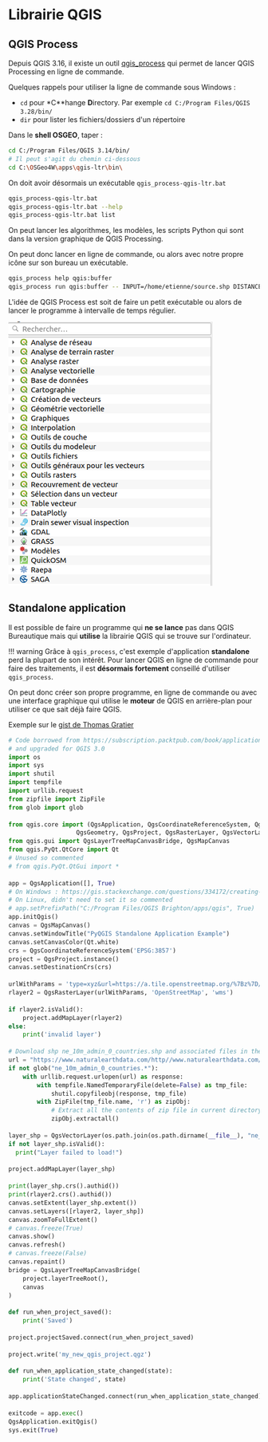 # Librairie QGIS

## QGIS Process

Depuis QGIS 3.16, il existe un outil [qgis_process](https://docs.qgis.org/latest/fr/docs/user_manual/processing/standalone.html)
qui permet de lancer QGIS Processing en ligne de commande.

Quelques rappels pour utiliser la ligne de commande sous Windows :

* `cd` pour *C**hange **D**irectory. Par exemple `cd C:/Program Files/QGIS 3.28/bin/`
* `dir` pour lister les fichiers/dossiers d'un répertoire

Dans le **shell OSGEO**, taper :

```bash
cd C:/Program Files/QGIS 3.14/bin/
# Il peut s'agit du chemin ci-dessous
cd C:\OSGeo4W\apps\qgis-ltr\bin\
```

On doit avoir désormais un exécutable `qgis_process-qgis-ltr.bat`

```bash
qgis_process-qgis-ltr.bat
qgis_process-qgis-ltr.bat --help
qgis_process-qgis-ltr.bat list
```

On peut lancer les algorithmes, les modèles, les scripts Python qui sont dans la version graphique de QGIS Processing.

On peut donc lancer en ligne de commande, ou alors avec notre propre icône sur son bureau un exécutable.

```bash
qgis_process help qgis:buffer
qgis_process run qgis:buffer -- INPUT=/home/etienne/source.shp DISTANCE=2 OUTPUT=/tmp/sortie.gpkg
```

L'idée de QGIS Process est soit de faire un petit exécutable ou alors de lancer le programme à intervalle de temps régulier.

![QGIS Processing Toolbox](./media/processing_provider.png)

## Standalone application

Il est possible de faire un programme qui **ne se lance** pas dans QGIS Bureautique mais qui **utilise**
la librairie QGIS qui se trouve sur l'ordinateur.

!!! warning
    Grâce à `qgis_process`, c'est exemple d'application **standalone** perd la plupart de son intérêt.
    Pour lancer QGIS en ligne de commande pour faire des traitements, il est **désormais fortement** conseillé
    d'utiliser `qgis_process`.

On peut donc créer son propre programme, en ligne de commande ou avec une interface graphique qui utilise le
**moteur** de QGIS en arrière-plan pour utiliser ce que sait déjà faire QGIS.

Exemple sur le [gist de Thomas Gratier](https://gist.github.com/ThomasG77/f711853e5fb81c746d2a1af0b2a9ecf5)

```python
# Code borrowed from https://subscription.packtpub.com/book/application_development/9781783984985/1/ch01lvl1sec18/creating-a-standalone-application
# and upgraded for QGIS 3.0
import os
import sys
import shutil
import tempfile
import urllib.request
from zipfile import ZipFile
from glob import glob

from qgis.core import (QgsApplication, QgsCoordinateReferenceSystem, QgsFeature,
	               QgsGeometry, QgsProject, QgsRasterLayer, QgsVectorLayer)
from qgis.gui import QgsLayerTreeMapCanvasBridge, QgsMapCanvas
from qgis.PyQt.QtCore import Qt
# Unused so commented
# from qgis.PyQt.QtGui import *

app = QgsApplication([], True)
# On Windows : https://gis.stackexchange.com/questions/334172/creating-standalone-application-in-qgis
# On Linux, didn't need to set it so commented
# app.setPrefixPath("C:/Program Files/QGIS Brighton/apps/qgis", True)
app.initQgis()
canvas = QgsMapCanvas()
canvas.setWindowTitle("PyQGIS Standalone Application Example")
canvas.setCanvasColor(Qt.white)
crs = QgsCoordinateReferenceSystem('EPSG:3857')
project = QgsProject.instance()
canvas.setDestinationCrs(crs)

urlWithParams = 'type=xyz&url=https://a.tile.openstreetmap.org/%7Bz%7D/%7Bx%7D/%7By%7D.png&zmax=19&zmin=0&crs=EPSG3857'
rlayer2 = QgsRasterLayer(urlWithParams, 'OpenStreetMap', 'wms')

if rlayer2.isValid():
    project.addMapLayer(rlayer2)
else:
    print('invalid layer')

# Download shp ne_10m_admin_0_countries.shp and associated files in the same directory
url = "https://www.naturalearthdata.com/http//www.naturalearthdata.com/download/10m/cultural/ne_10m_admin_0_countries.zip"
if not glob("ne_10m_admin_0_countries.*"):
    with urllib.request.urlopen(url) as response:
        with tempfile.NamedTemporaryFile(delete=False) as tmp_file:
            shutil.copyfileobj(response, tmp_file)
        with ZipFile(tmp_file.name, 'r') as zipObj:
            # Extract all the contents of zip file in current directory
            zipObj.extractall()

layer_shp = QgsVectorLayer(os.path.join(os.path.dirname(__file__), "ne_10m_admin_0_countries.shp"), "Natural Earth", "ogr")
if not layer_shp.isValid():
  print("Layer failed to load!")

project.addMapLayer(layer_shp)

print(layer_shp.crs().authid())
print(rlayer2.crs().authid())
canvas.setExtent(layer_shp.extent())
canvas.setLayers([rlayer2, layer_shp])
canvas.zoomToFullExtent()
# canvas.freeze(True)
canvas.show()
canvas.refresh()
# canvas.freeze(False)
canvas.repaint()
bridge = QgsLayerTreeMapCanvasBridge(
    project.layerTreeRoot(),
    canvas
)

def run_when_project_saved():
    print('Saved')

project.projectSaved.connect(run_when_project_saved)

project.write('my_new_qgis_project.qgz')

def run_when_application_state_changed(state):
    print('State changed', state)

app.applicationStateChanged.connect(run_when_application_state_changed)

exitcode = app.exec()
QgsApplication.exitQgis()
sys.exit(True)
```
